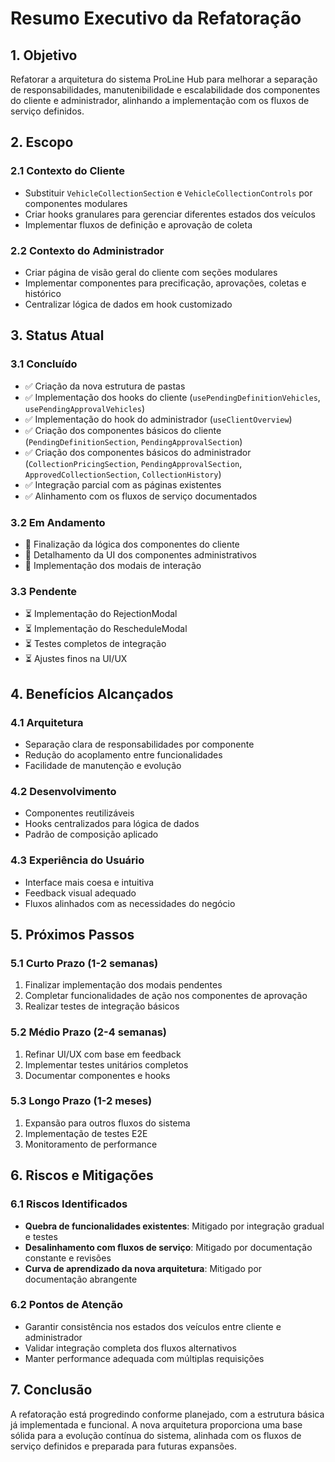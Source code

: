 # Resumo Executivo da Refatoração

## 1. Objetivo

Refatorar a arquitetura do sistema ProLine Hub para melhorar a separação de responsabilidades, manutenibilidade e escalabilidade dos componentes do cliente e administrador, alinhando a implementação com os fluxos de serviço definidos.

## 2. Escopo

### 2.1 Contexto do Cliente
- Substituir `VehicleCollectionSection` e `VehicleCollectionControls` por componentes modulares
- Criar hooks granulares para gerenciar diferentes estados dos veículos
- Implementar fluxos de definição e aprovação de coleta

### 2.2 Contexto do Administrador
- Criar página de visão geral do cliente com seções modulares
- Implementar componentes para precificação, aprovações, coletas e histórico
- Centralizar lógica de dados em hook customizado

## 3. Status Atual

### 3.1 Concluído
- ✅ Criação da nova estrutura de pastas
- ✅ Implementação dos hooks do cliente (`usePendingDefinitionVehicles`, `usePendingApprovalVehicles`)
- ✅ Implementação do hook do administrador (`useClientOverview`)
- ✅ Criação dos componentes básicos do cliente (`PendingDefinitionSection`, `PendingApprovalSection`)
- ✅ Criação dos componentes básicos do administrador (`CollectionPricingSection`, `PendingApprovalSection`, `ApprovedCollectionSection`, `CollectionHistory`)
- ✅ Integração parcial com as páginas existentes
- ✅ Alinhamento com os fluxos de serviço documentados

### 3.2 Em Andamento
- 🔄 Finalização da lógica dos componentes do cliente
- 🔄 Detalhamento da UI dos componentes administrativos
- 🔄 Implementação dos modais de interação

### 3.3 Pendente
- ⏳ Implementação do RejectionModal
- ⏳ Implementação do RescheduleModal
- ⏳ Testes completos de integração
- ⏳ Ajustes finos na UI/UX

## 4. Benefícios Alcançados

### 4.1 Arquitetura
- Separação clara de responsabilidades por componente
- Redução do acoplamento entre funcionalidades
- Facilidade de manutenção e evolução

### 4.2 Desenvolvimento
- Componentes reutilizáveis
- Hooks centralizados para lógica de dados
- Padrão de composição aplicado

### 4.3 Experiência do Usuário
- Interface mais coesa e intuitiva
- Feedback visual adequado
- Fluxos alinhados com as necessidades do negócio

## 5. Próximos Passos

### 5.1 Curto Prazo (1-2 semanas)
1. Finalizar implementação dos modais pendentes
2. Completar funcionalidades de ação nos componentes de aprovação
3. Realizar testes de integração básicos

### 5.2 Médio Prazo (2-4 semanas)
1. Refinar UI/UX com base em feedback
2. Implementar testes unitários completos
3. Documentar componentes e hooks

### 5.3 Longo Prazo (1-2 meses)
1. Expansão para outros fluxos do sistema
2. Implementação de testes E2E
3. Monitoramento de performance

## 6. Riscos e Mitigações

### 6.1 Riscos Identificados
- **Quebra de funcionalidades existentes**: Mitigado por integração gradual e testes
- **Desalinhamento com fluxos de serviço**: Mitigado por documentação constante e revisões
- **Curva de aprendizado da nova arquitetura**: Mitigado por documentação abrangente

### 6.2 Pontos de Atenção
- Garantir consistência nos estados dos veículos entre cliente e administrador
- Validar integração completa dos fluxos alternativos
- Manter performance adequada com múltiplas requisições

## 7. Conclusão

A refatoração está progredindo conforme planejado, com a estrutura básica já implementada e funcional. A nova arquitetura proporciona uma base sólida para a evolução contínua do sistema, alinhada com os fluxos de serviço definidos e preparada para futuras expansões.